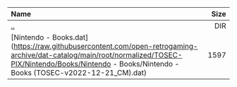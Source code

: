 |Name|Size|
|:---|---:|
|[..](../index.html)|DIR|
|[Nintendo - Books.dat](https://raw.githubusercontent.com/open-retrogaming-archive/dat-catalog/main/root/normalized/TOSEC-PIX/Nintendo/Books/Nintendo - Books/Nintendo - Books (TOSEC-v2022-12-21_CM).dat)|1597|
